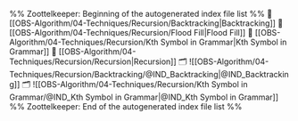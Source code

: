 %% Zoottelkeeper: Beginning of the autogenerated index file list  %%
📄 [[OBS-Algorithm/04-Techniques/Recursion/Backtracking|Backtracking]]
📄 [[OBS-Algorithm/04-Techniques/Recursion/Flood Fill|Flood Fill]]
📄 [[OBS-Algorithm/04-Techniques/Recursion/Kth Symbol in Grammar|Kth Symbol in Grammar]]
📄 [[OBS-Algorithm/04-Techniques/Recursion/Recursion|Recursion]]
🗂️ ![[OBS-Algorithm/04-Techniques/Recursion/Backtracking/@IND_Backtracking|@IND_Backtracking]]
🗂️ ![[OBS-Algorithm/04-Techniques/Recursion/Kth Symbol in Grammar/@IND_Kth Symbol in Grammar|@IND_Kth Symbol in Grammar]]
%% Zoottelkeeper: End of the autogenerated index file list  %%
